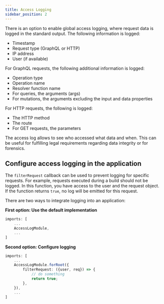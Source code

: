 ```yaml
---
title: Access Logging
sidebar_position: 2
---
```


There is an option to enable global access logging, where request data is logged in the standard output. The following information is logged:

-   Timestamp
-   Request type (GraphQL or HTTP)
-   IP address
-   User (if available)

For GraphQL requests, the following additional information is logged:

-   Operation type
-   Operation name
-   Resolver function name
-   For queries, the arguments (args)
-   For mutations, the arguments excluding the input and data properties

For HTTP requests, the following is logged:

-   The HTTP method
-   The route
-   For GET requests, the parameters

The access log allows to see who accessed what data and when. This can be useful for fulfilling legal requirements regarding data integrity or for forensics.

## Configure access logging in the application

The `filterRequest` callback can be used to prevent logging for specific requests. For example, requests executed during a build should not be logged. In this function, you have access to the user and the request object. If the function returns `true`, no log will be emitted for this request.

There are two ways to integrate logging into an application:

**First option: Use the default implementation**

```ts
imports: [
    ...
    AccessLogModule,
    ...
]
```

**Second option: Configure logging**

```ts
imports: [
    ...
    AccessLogModule.forRoot({
        filterRequest: ({user, req}) => {
            // do something
            return true;
        },
    }),
    ...
]
```
